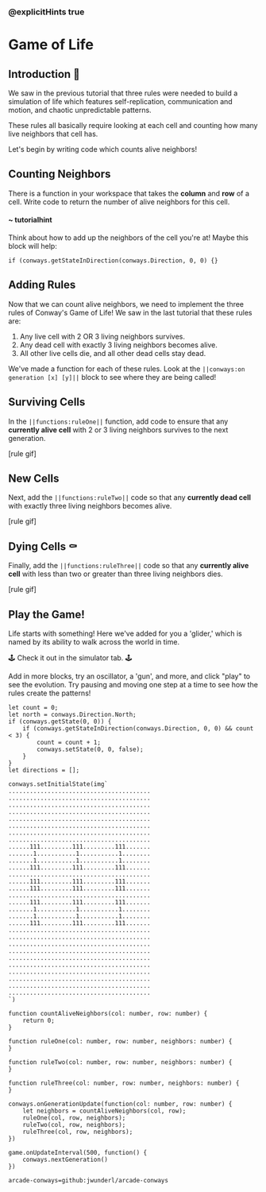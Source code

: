 ### @explicitHints true

# Game of Life

## Introduction 🧬

We saw in the previous tutorial that three rules were needed to 
build a simulation of life which features self-replication, 
communication and motion, and chaotic unpredictable patterns. 

These rules all basically require looking at each cell and 
counting how many live neighbors that cell has. 

Let's begin by writing code which counts alive neighbors! 

## Counting Neighbors

There is a function in your workspace that takes the **column** 
and **row** of a cell. Write code to return the number of alive 
neighbors for this cell.

#### ~ tutorialhint 

Think about how to add up the neighbors of the cell you're at! 
Maybe this block will help:

```block
if (conways.getStateInDirection(conways.Direction, 0, 0) {}
```

## Adding Rules

Now that we can count alive neighbors, we need to implement the 
three rules of Conway's Game of Life! We saw in the last tutorial 
that these rules are: 

1. Any live cell with 2 OR 3 living neighbors survives. 
2. Any dead cell with exactly 3 living neighbors becomes alive. 
3. All other live cells die, and all other dead cells stay dead. 

We've made a function for each of these rules. Look at the 
`||conways:on generation [x] [y]||` block to see where they are being 
called! 

## Surviving Cells 

In the `||functions:ruleOne||` function, add code to
ensure that any **currently alive cell** with 2 or 3 living 
neighbors survives to the next generation. 

[rule gif]

## New Cells

Next, add the `||functions:ruleTwo||` code so that any 
**currently dead cell** with exactly three living neighbors 
becomes alive.

[rule gif]

## Dying Cells ⚰

Finally, add the `||functions:ruleThree||` code so that any 
**currently alive cell** with less than two or greater than 
three living neighbors dies.  

[rule gif]

## Play the Game! 

Life starts with something! Here we've added for you a 'glider,' 
which is named by its ability to walk across the world in time. 

🕹 Check it out in the simulator tab. 🕹

Add in more blocks, try an oscillator, a 'gun', and more, and click 
"play" to see the evolution. Try pausing and moving one step at a 
time to see how the rules create the patterns! 


```ghost
let count = 0;
let north = conways.Direction.North;
if (conways.getState(0, 0)) {
    if (conways.getStateInDirection(conways.Direction, 0, 0) && count < 3) {
        count = count + 1;
        conways.setState(0, 0, false);
    }
}
let directions = [];
```

```template
conways.setInitialState(img`
........................................
........................................
........................................
........................................
........................................
........................................
........................................
........................................
......111.........111.........111.......
.......1...........1...........1........
.......1...........1...........1........
......111.........111.........111.......
........................................
......111.........111.........111.......
......111.........111.........111.......
........................................
......111.........111.........111.......
.......1...........1...........1........
.......1...........1...........1........
......111.........111.........111.......
........................................
........................................
........................................
........................................
........................................
........................................
........................................
........................................
........................................
........................................
`)

function countAliveNeighbors(col: number, row: number) {
    return 0;
}

function ruleOne(col: number, row: number, neighbors: number) {
}

function ruleTwo(col: number, row: number, neighbors: number) {
}

function ruleThree(col: number, row: number, neighbors: number) {
}

conways.onGenerationUpdate(function(col: number, row: number) {
    let neighbors = countAliveNeighbors(col, row);
    ruleOne(col, row, neighbors);
    ruleTwo(col, row, neighbors);
    ruleThree(col, row, neighbors);
})

game.onUpdateInterval(500, function() {
    conways.nextGeneration()
})
```

```package
arcade-conways=github:jwunderl/arcade-conways
```
